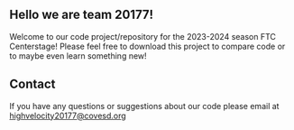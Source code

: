 ## Hello we are team 20177!

Welcome to our code project/repository for the 2023-2024 season FTC Centerstage!
Please feel free to download this project to compare code or to maybe even learn something new!

## Contact

If you have any questions or suggestions about our code please email at highvelocity20177@covesd.org